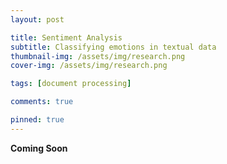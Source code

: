 ```yaml
---
layout: post

title: Sentiment Analysis
subtitle: Classifying emotions in textual data
thumbnail-img: /assets/img/research.png
cover-img: /assets/img/research.png

tags: [document processing]

comments: true

pinned: true
---
```


**Coming Soon**
